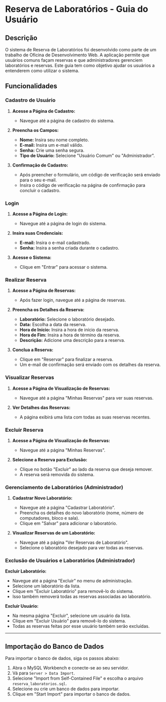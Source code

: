 # Reserva de Laboratórios - Guia do Usuário

## Descrição

O sistema de Reserva de Laboratórios foi desenvolvido como parte de um trabalho de Oficina de Desenvolvimento Web. A aplicação permite que usuários comuns façam reservas e que administradores gerenciem laboratórios e reservas. Este guia tem como objetivo ajudar os usuários a entenderem como utilizar o sistema.

## Funcionalidades

### Cadastro de Usuário

1. **Acesse a Página de Cadastro:**
   - Navegue até a página de cadastro do sistema.

2. **Preencha os Campos:**
   - **Nome:** Insira seu nome completo.
   - **E-mail:** Insira um e-mail válido.
   - **Senha:** Crie uma senha segura.
   - **Tipo de Usuário:** Selecione "Usuário Comum" ou "Administrador".

3. **Confirmação de Cadastro:**
   - Após preencher o formulário, um código de verificação será enviado para o seu e-mail.
   - Insira o código de verificação na página de confirmação para concluir o cadastro.

### Login

1. **Acesse a Página de Login:**
   - Navegue até a página de login do sistema.

2. **Insira suas Credenciais:**
   - **E-mail:** Insira o e-mail cadastrado.
   - **Senha:** Insira a senha criada durante o cadastro.

3. **Acesse o Sistema:**
   - Clique em "Entrar" para acessar o sistema.

### Realizar Reserva

1. **Acesse a Página de Reservas:**
   - Após fazer login, navegue até a página de reservas.

2. **Preencha os Detalhes da Reserva:**
   - **Laboratório:** Selecione o laboratório desejado.
   - **Data:** Escolha a data da reserva.
   - **Hora de Início:** Insira a hora de início da reserva.
   - **Hora de Fim:** Insira a hora de término da reserva.
   - **Descrição:** Adicione uma descrição para a reserva.

3. **Conclua a Reserva:**
   - Clique em "Reservar" para finalizar a reserva.
   - Um e-mail de confirmação será enviado com os detalhes da reserva.

### Visualizar Reservas

1. **Acesse a Página de Visualização de Reservas:**
   - Navegue até a página "Minhas Reservas" para ver suas reservas.

2. **Ver Detalhes das Reservas:**
   - A página exibirá uma lista com todas as suas reservas recentes.

### Excluir Reserva

1. **Acesse a Página de Visualização de Reservas:**
   - Navegue até a página "Minhas Reservas".

2. **Selecione a Reserva para Exclusão:**
   - Clique no botão "Excluir" ao lado da reserva que deseja remover.
   - A reserva será removida do sistema.

### Gerenciamento de Laboratórios (Administrador)

1. **Cadastrar Novo Laboratório:**
   - Navegue até a página "Cadastrar Laboratório".
   - Preencha os detalhes do novo laboratório (nome, número de computadores, bloco e sala).
   - Clique em "Salvar" para adicionar o laboratório.

2. **Visualizar Reservas de um Laboratório:**
   - Navegue até a página "Ver Reservas de Laboratório".
   - Selecione o laboratório desejado para ver todas as reservas.
  
### Exclusão de Usuários e Laboratórios (Administrador)

**Excluir Laboratório:**

   - Navegue até a página "Excluir" no menu de administração.
   - Selecione um laboratório da lista.
   - Clique em "Excluir Laboratório" para removê-lo do sistema.
   - Isso também removerá todas as reservas associadas ao laboratório.
     
**Excluir Usuário:**

   - Na mesma página "Excluir", selecione um usuário da lista.
   - Clique em "Excluir Usuário" para removê-lo do sistema.
   - Todas as reservas feitas por esse usuário também serão excluídas.
---

## Importação do Banco de Dados

Para importar o banco de dados, siga os passos abaixo:

1. Abra o MySQL Workbench e conecte-se ao seu servidor.
2. Vá para `Server > Data Import`.
3. Selecione "Import from Self-Contained File" e escolha o arquivo `reserva_laboratorios.sql`.
4. Selecione ou crie um banco de dados para importar.
5. Clique em "Start Import" para importar o banco de dados.
